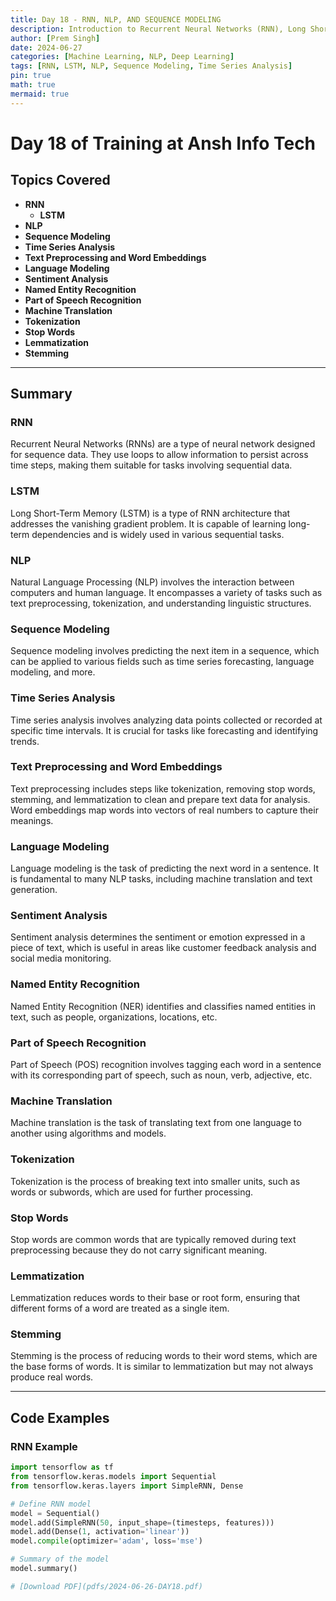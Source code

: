 ```yaml
---
title: Day 18 - RNN, NLP, AND SEQUENCE MODELING
description: Introduction to Recurrent Neural Networks (RNN), Long Short-Term Memory (LSTM), and various Natural Language Processing (NLP) techniques. Covers sequence modeling, time series analysis, text preprocessing, word embeddings, and several NLP applications.
author: [Prem Singh]
date: 2024-06-27
categories: [Machine Learning, NLP, Deep Learning]
tags: [RNN, LSTM, NLP, Sequence Modeling, Time Series Analysis]
pin: true
math: true
mermaid: true
---
```


# Day 18 of Training at Ansh Info Tech

## Topics Covered

- **RNN**
  - **LSTM**
- **NLP**
- **Sequence Modeling**
- **Time Series Analysis**
- **Text Preprocessing and Word Embeddings**
- **Language Modeling**
- **Sentiment Analysis**
- **Named Entity Recognition**
- **Part of Speech Recognition**
- **Machine Translation**
- **Tokenization**
- **Stop Words**
- **Lemmatization**
- **Stemming**

---

## Summary

### RNN
Recurrent Neural Networks (RNNs) are a type of neural network designed for sequence data. They use loops to allow information to persist across time steps, making them suitable for tasks involving sequential data.

### LSTM
Long Short-Term Memory (LSTM) is a type of RNN architecture that addresses the vanishing gradient problem. It is capable of learning long-term dependencies and is widely used in various sequential tasks.

### NLP
Natural Language Processing (NLP) involves the interaction between computers and human language. It encompasses a variety of tasks such as text preprocessing, tokenization, and understanding linguistic structures.

### Sequence Modeling
Sequence modeling involves predicting the next item in a sequence, which can be applied to various fields such as time series forecasting, language modeling, and more.

### Time Series Analysis
Time series analysis involves analyzing data points collected or recorded at specific time intervals. It is crucial for tasks like forecasting and identifying trends.

### Text Preprocessing and Word Embeddings
Text preprocessing includes steps like tokenization, removing stop words, stemming, and lemmatization to clean and prepare text data for analysis. Word embeddings map words into vectors of real numbers to capture their meanings.

### Language Modeling
Language modeling is the task of predicting the next word in a sentence. It is fundamental to many NLP tasks, including machine translation and text generation.

### Sentiment Analysis
Sentiment analysis determines the sentiment or emotion expressed in a piece of text, which is useful in areas like customer feedback analysis and social media monitoring.

### Named Entity Recognition
Named Entity Recognition (NER) identifies and classifies named entities in text, such as people, organizations, locations, etc.

### Part of Speech Recognition
Part of Speech (POS) recognition involves tagging each word in a sentence with its corresponding part of speech, such as noun, verb, adjective, etc.

### Machine Translation
Machine translation is the task of translating text from one language to another using algorithms and models.

### Tokenization
Tokenization is the process of breaking text into smaller units, such as words or subwords, which are used for further processing.

### Stop Words
Stop words are common words that are typically removed during text preprocessing because they do not carry significant meaning.

### Lemmatization
Lemmatization reduces words to their base or root form, ensuring that different forms of a word are treated as a single item.

### Stemming
Stemming is the process of reducing words to their word stems, which are the base forms of words. It is similar to lemmatization but may not always produce real words.

---

## Code Examples

### RNN Example
```python
import tensorflow as tf
from tensorflow.keras.models import Sequential
from tensorflow.keras.layers import SimpleRNN, Dense

# Define RNN model
model = Sequential()
model.add(SimpleRNN(50, input_shape=(timesteps, features)))
model.add(Dense(1, activation='linear'))
model.compile(optimizer='adam', loss='mse')

# Summary of the model
model.summary()

# [Download PDF](pdfs/2024-06-26-DAY18.pdf)
